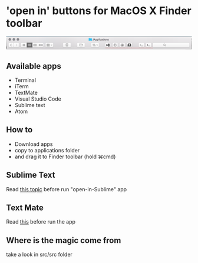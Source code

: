 # 'open in' buttons for MacOS X Finder toolbar

![screenshot](src/images/screenshot.png "screenshot")

## Available apps

- Terminal
- iTerm
- TextMate
- Visual Studio Code
- Sublime text
- Atom

## How to
- Download apps
- copy to applications folder
- and drag it to Finder toolbar (hold ⌘cmd)

## Sublime Text
Read [this topic](https://gist.github.com/artero/1236170 "this topic") before run "open-in-Sublime" app

## Text Mate
Read [this](https://manual.macromates.com/en/using_textmate_from_terminal.html "this") before run the app 


## Where is the magic come from

take a look in src/src folder
